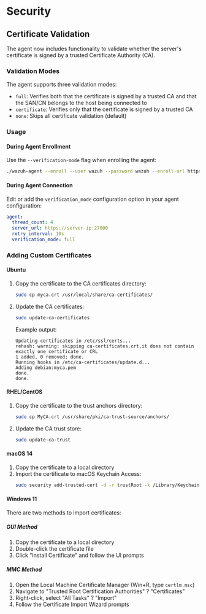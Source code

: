 # Security

## Certificate Validation

The agent now includes functionality to validate whether the server's certificate is signed by a trusted Certificate Authority (CA).

### Validation Modes

The agent supports three validation modes:

- `full`: Verifies both that the certificate is signed by a trusted CA and that the SAN/CN belongs to the host being connected to
- `certificate`: Verifies only that the certificate is signed by a trusted CA
- `none`: Skips all certificate validation (default)

### Usage

#### During Agent Enrollment

Use the `--verification-mode` flag when enrolling the agent:

```bash
./wazuh-agent --enroll --user wazuh --password wazuh --enroll-url https://server-ip:55000 --verification-mode certificate
```

#### During Agent Connection

Edit or add the `verification_mode` configuration option in your agent configuration:

```yaml
agent:
  thread_count: 4
  server_url: https://server-ip:27000
  retry_interval: 10s
  verification_mode: full
```

### Adding Custom Certificates

#### Ubuntu

1. Copy the certificate to the CA certificates directory:
   ```bash
   sudo cp myca.crt /usr/local/share/ca-certificates/
   ```

2. Update the CA certificates:
   ```bash
   sudo update-ca-certificates
   ```

   Example output:
   ```
   Updating certificates in /etc/ssl/certs...
   rehash: warning: skipping ca-certificates.crt,it does not contain exactly one certificate or CRL
   1 added, 0 removed; done.
   Running hooks in /etc/ca-certificates/update.d...
   Adding debian:myca.pem
   done.
   done.
   ```

#### RHEL/CentOS

1. Copy the certificate to the trust anchors directory:
   ```bash
   sudo cp MyCA.crt /usr/share/pki/ca-trust-source/anchors/
   ```

2. Update the CA trust store:
   ```bash
   sudo update-ca-trust
   ```

#### macOS 14

1. Copy the certificate to a local directory
2. Import the certificate to macOS Keychain Access:
   ```bash
   sudo security add-trusted-cert -d -r trustRoot -k /Library/Keychains/System.keychain MyCA.crt
   ```

#### Windows 11

There are two methods to import certificates:

##### GUI Method
1. Copy the certificate to a local directory
2. Double-click the certificate file
3. Click "Install Certificate" and follow the UI prompts

##### MMC Method
1. Open the Local Machine Certificate Manager (Win+R, type `certlm.msc`)
2. Navigate to "Trusted Root Certification Authorities" ? "Certificates"
3. Right-click, select "All Tasks" ? "Import"
4. Follow the Certificate Import Wizard prompts
